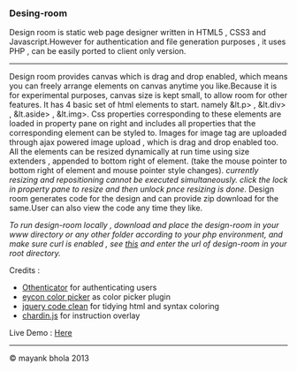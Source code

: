 ### Desing-room

Design room is static web page designer written in HTML5 , CSS3 and Javascript.However for authentication and 
file generation purposes , it uses PHP  , can be easily ported to client only version.

---

Design room provides canvas which is drag and drop enabled, which means you can freely arrange elements
on canvas anytime you like.Because it is for experimental purposes, canvas size is kept small, to allow room 
for other features.
It has 4 basic set of html elements to start. namely &lt.p&gt; , &lt.div&gt; , &lt.aside&gt; ,  &lt.img&gt;.
Css properties corresponding to these elements are loaded in property pane on right and includes all properties that 
the corresponding element can be styled to.
Images for image tag are uploaded through ajax powered image upload , which is drag and drop enabled too.
All the elements can be resized dynamically at run time using size extenders , appended to bottom right of element.
(take the mouse pointer to bottom right of element and mouse pointer style changes).
*currently resizing and repositioning cannot be executed simultaneously. click the lock in property pane to resize and then unlock pnce resizing is done*.
Design room generates code for the design and can provide zip download for the same.User can also view the code any time they like.

*To run design-room locally , download and place the design-room in your www directory or any other folder according to your php environment,
and make sure curl is enabled , see [this](http://www.tomjepson.co.uk/enabling-curl-in-php-php-ini-wamp-xamp-ubuntu/) and enter the url of design-room in your root directory.*

Credits :  

* [Othenticator](https://github.com/psych0der/Othenticator) for authenticating users 
* [eycon color picker](http://www.eyecon.ro/colorpicker/) as color picker plugin
* [jquery code clean](https://code.google.com/p/jquery-clean/) for tidying html and syntax coloring
* [chardin.js](https://github.com/heelhook/chardin.js) for instruction overlay


Live Demo : [Here](experiments.mayankbhola.in/design-room/index.php)

---
&copy; mayank bhola 2013
